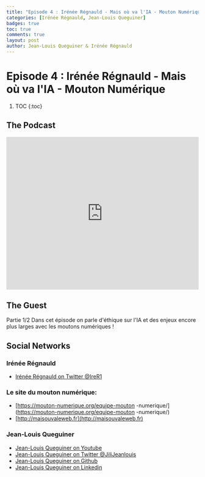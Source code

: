 ```yaml
---
title: "Episode 4 : Irénée Régnauld - Mais où va l'IA - Mouton Numérique"
categories: [Irénée Régnauld, Jean-Louis Queguiner]
badges: true
toc: true
comments: true
layout: post
author: Jean-Louis Queguiner & Irénée Régnauld
---
```

# Episode 4 : Irénée Régnauld - Mais où va l'IA - Mouton Numérique


1. TOC
{:toc}

## The Podcast

<iframe src="https://widget.spreaker.com/player?episode_id=16159896&theme=light&autoplay=false&playlist=false&cover_image_url=https%3A%2F%2Fd3wo5wojvuv7l.cloudfront.net%2Fimages.spreaker.com%2Foriginal%2F206cc8e8caa456809cd0d1cc5498ecb1.jpg" width="100%" height="400px" frameborder="0"></iframe>


## The Guest
Partie 1/2
Dans cet épisode on parle d'éthique sur l'IA et des enjeux encore plus larges avec les moutons numériques !

## Social Networks

### Irénée Régnauld
- [Irénée Régnauld on Twitter @IreR1](https://twitter.com/IreR1)

### Le site du mouton numérique:
- [https://mouton-numerique.org/equipe-mouton -numerique/](https://mouton-numerique.org/equipe-mouton -numerique/)
- [http://maisouvaleweb.fr](http://maisouvaleweb.fr)

### Jean-Louis Queguiner
- [Jean-Louis Queguiner on Youtube](https://www.youtube.com/channel/UCVso5UVvQeGAuwbksmA95iA)
- [Jean-Louis Queguiner on Twitter @JiliJeanlouis](https://twitter.com/JiliJeanlouis)
- [Jean-Louis Queguiner on Github](https://github.com/jqueguiner)
- [Jean-Louis Queguiner on Linkedin](https://fr.linkedin.com/in/jlqueguiner)
